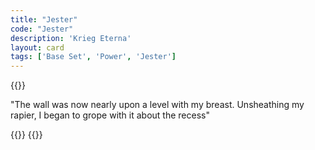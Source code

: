 ```yaml
---
title: "Jester"
code: "Jester"
description: 'Krieg Eterna'
layout: card
tags: ['Base Set', 'Power', 'Jester']
---
```

{{<card-detail-page title="Jester" artwork="Stańczyk by Jan Matejko (1862)" attr="Edgar Allen Poe">}}
<p>
"The wall was now nearly upon a level with my breast. Unsheathing my rapier, I began to grope with it about the recess"
</p>
{{<card-detail-image file="amontillado.jpg" caption="The Cask of Amontillado by Arthur Rackham (1935)">}}
{{</card-detail-page>}}